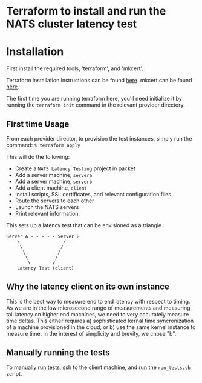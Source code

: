 
# Terraform to install and run the NATS cluster latency test

# Installation

First install the required tools, 'terraform', and 'mkcert'.

Terraform installation instructions can be found [here](https://www.terraform.io/intro/getting-started/install.html).
mkcert can be found [here](https://github.com/FiloSottile/mkcert).

The first time you are running terraform here, you'll need initialize it
by running the `terraform init` command in the relevant provider directory.

## First time Usage

From each provider director, to provision the test instances, simply run the command:
`$ terraform apply`

This will do the following:

* Create a `NATS Latency Testing` project in packet
* Add a server machine, `servera`
* Add a server machine, `serverb`
* Add a client machine, `client`
* Install scripts, SSL certificates, and relevant configuration files
* Route the servers to each other
* Launch the NATS servers
* Print relevant information.

This sets up a latency test that can be envisioned as a triangle.  

```text
Server A - - - - - Server B
    \                /
     \              /
      \            /
       \          /
        \        /
    Latency Test (client)
```

## Why the latency client on its own instance

This is the best way to measure end to end latency with respect to timing.  As we
are in the low microsecond range of measurements and measuring tail latency
on higher end machines, we need to very accurately measure time deltas.
This either requires a) sophisticated kernal time syncronization of a machine
provisioned in the cloud, or b) use the same kernel instance to measure time.
In the interest of simplicity and brevity, we chose "b".

## Manually running the tests

To manually run tests, ssh to the client machine, and run the `run_tests.sh` script.





